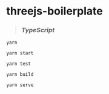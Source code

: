 # threejs-boilerplate #

>  ### *TypeScript* ###

`yarn`

`yarn start`

`yarn test`

`yarn build`

`yarn serve`
